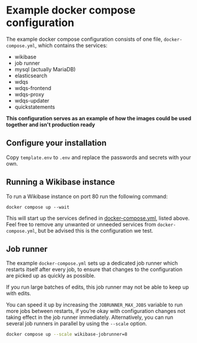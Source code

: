 # Example docker compose configuration

The example docker compose configuration consists of one file, `docker-compose.yml`, which contains the services:

- wikibase
- job runner
- mysql (actually MariaDB)
- elasticsearch
- wdqs
- wdqs-frontend
- wdqs-proxy
- wdqs-updater
- quickstatements

**This configuration serves as an example of how the images could be used together and isn't production ready**

## Configure your installation

Copy `template.env` to `.env` and replace the passwords and secrets with your own.

## Running a Wikibase instance

To run a Wikibase instance on port 80 run the following command:

```
docker compose up --wait
```

This will start up the services defined in [docker-compose.yml](docker-compose.yml), listed above. Feel free to remove any unwanted or unneeded services from `docker-compose.yml`, but be advised this is the configuration we test.

## Job runner

The example `docker-compose.yml` sets up a dedicated job runner which restarts itself after every job, to ensure that changes to the configuration are picked up as quickly as possible.

If you run large batches of edits, this job runner may not be able to keep up with edits.

You can speed it up by increasing the `JOBRUNNER_MAX_JOBS` variable to run more jobs between restarts, if you’re okay with configuration changes not taking effect in the job runner immediately. Alternatively, you can run several job runners in parallel by using the `--scale` option.

```sh
docker compose up --scale wikibase-jobrunner=8
```

